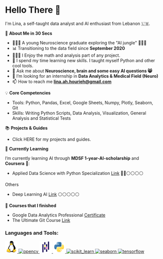 <h1>Hello There 👋</h1>

I'm Lina, a self-taught data analyst and AI enthusiast from Lebanon 🇱🇧.


🌟 **About Me in 30 Secs**
- 👩🏻‍🔬  A young Neuroscience graduate exploring the "AI jungle" 🌴🤖🎋
- 📊  Transitioning to the data field since **September 2020**
- 👩🏽‍🏫  I Enjoy the math and analysis part of any project.
- 📝  I spend my time learning new skills. I taught myself Python and other cool tools.
- 💬  Ask me about **Neuroscience, brain and some easy AI questions 😸**
- 👯  I’m looking for an internship in **Data Analytics & Medical Field (Neuro)**
- 📫  How to reach me **lina.ah.hourieh@gmail.com**


💡 **Core Competencies**

- Tools: Python, Pandas, Excel, Google Sheets, Numpy, Plotly, Seaborn, Git
- Skills: Writing Python Scripts, Data Analysis, Visualization, General Analysis and Statistical Tests

📚 **Projects & Guides**

- Click HERE for my projects and guides.

🧮 **Currently Learning**

I’m currently learning AI through **MDSF 1-year-AI-scholarship** and **Coursera** 🌱:
 
- Applied Data Science with Python Specialization [Link](https://www.coursera.org/specializations/data-science-python) 🔵🔵⚪️⚪⚪️⚪


Others
- Deep Learning AI [Link](https://www.coursera.org/specializations/deep-learning) ⚪️⚪️⚪️⚪️⚪️

🧮 **Courses that I finished**

- Google Data Analytics Professional [Certificate](https://www.coursera.org/account/accomplishments/specialization/certificate/UN4WYA6M2PXK)
- The Ultimate Git Course [Link](https://codewithmosh.com/courses?query=git)

<h3 align="left">Languages and Tools:</h3>
<p align="left"> <a href="https://www.linux.org/" target="_blank" rel="noreferrer"> <img src="https://raw.githubusercontent.com/devicons/devicon/master/icons/linux/linux-original.svg" alt="linux" width="40" height="40"/> </a> <a width="40" height="40"/> </a> <a href="https://opencv.org/" target="_blank" rel="noreferrer"> <img src="https://www.vectorlogo.zone/logos/opencv/opencv-icon.svg" alt="opencv" width="40" height="40"/> </a> <a href="https://pandas.pydata.org/" target="_blank" rel="noreferrer"> <img src="https://raw.githubusercontent.com/devicons/devicon/2ae2a900d2f041da66e950e4d48052658d850630/icons/pandas/pandas-original.svg" alt="pandas" width="40" height="40"/> </a> <a href="https://www.python.org" target="_blank" rel="noreferrer"> <img src="https://raw.githubusercontent.com/devicons/devicon/master/icons/python/python-original.svg" alt="python" width="40" height="40"/> </a> <a href="https://scikit-learn.org/" target="_blank" rel="noreferrer"> <img src="https://upload.wikimedia.org/wikipedia/commons/0/05/Scikit_learn_logo_small.svg" alt="scikit_learn" width="40" height="40"/> </a> <a href="https://seaborn.pydata.org/" target="_blank" rel="noreferrer"> <img src="https://seaborn.pydata.org/_images/logo-mark-lightbg.svg" alt="seaborn" width="40" height="40"/> </a> <a href="https://www.tensorflow.org" target="_blank" rel="noreferrer"> <img src="https://www.vectorlogo.zone/logos/tensorflow/tensorflow-icon.svg" alt="tensorflow" width="40" height="40"/> </a> </p>

